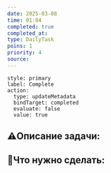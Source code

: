 ```yaml
---
date: 2025-03-08
time: 01:04
completed: true
completed_at: 
type: DailyTask
poins: 1
priority: 4
source: 
---
```


```meta-bind-button
style: primary
label: Complete
action:
  type: updateMetadata
  bindTarget: completed
  evaluate: false
  value: true

```
## ⚠️Описание задачи:



## 📝Что нужно сделать:
